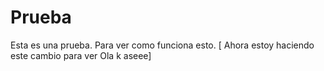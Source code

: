 # Prueba
Esta es una prueba. Para ver como funciona esto.
[
Ahora estoy haciendo este cambio para ver
Ola k aseee] 
